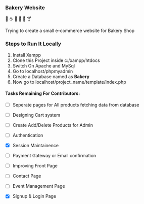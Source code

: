### Bakery Website

:cake: :coffee: :pizza: :birthday: :hamburger: :cocktail:

Trying to create a small e-commerce website for Bakery Shop

### Steps to Run It Locally

1. Install Xampp
2. Clone this Project inside c:/xampp/htdocs 
3. Switch On Apache and MySql
4. Go to localhost/phpmyadmin
5. Create a Database named as **Bakery**
6. Now go to localhost/project_name/template/index.php

#### Tasks Remaining For Contributors:

- [ ] Seperate pages for All products fetching data from database
- [ ] Designing Cart system
- [ ] Create Add/Delete Products for Admin
- [ ] Authentication
- [x] Session Maintainence
- [ ] Payment Gateway or Email confirmation
- [ ] Improving Front Page
- [ ] Contact Page
- [ ] Event Management Page
- [x] Signup & Login Page

